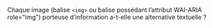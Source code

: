 Chaque image (balise `<img>` ou balise possédant l’attribut WAI-ARIA role="img") porteuse d’information a-t-elle une alternative textuelle ?
